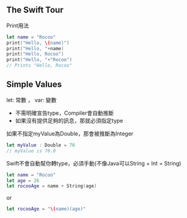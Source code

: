 The Swift Tour
----------------
Print用法
```swift
let name = "Rocoo"
print("Hello, \(name)")
print("Hello, "+name)
print("Hello, Rocoo")
print("Hello, "+"Rocoo")
// Prints "Hello, Rocoo"
```

Simple Values
----------
let: 常數 ， var: 變數

- 不需明確宣告type，Compiler會自動推斷
- 如果沒有提供足夠的訊息，那就必須指定type

如果不指定myValue為Double，那會被推斷為Integer
```swift
let myValue : Double = 70
// myValue is 70.0
```

Swift不會自動幫你轉type，必須手動(不像Java可以String + Int = String)
```swift
let name = "Rocoo"
let age = 26
let rocooAge = name + String(age)
```
or
```swift
let rocooAge = "\(name)(age)"
```
